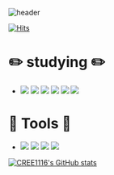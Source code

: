 <!--
**CREE1116/CREE1116** is a ✨ _special_ ✨ repository because its `README.md` (this file) appears on your GitHub profile.

Here are some ideas to get you started:

- 🔭 I’m currently working on ...
- 🌱 I’m currently learning ...
- 👯 I’m looking to collaborate on ...
- 🤔 I’m looking for help with ...
- 💬 Ask me about ...
- 📫 How to reach me: ...
- 😄 Pronouns: ...
- ⚡ Fun fact: ...
-->
![header](https://capsule-render.vercel.app/api?type=transparent&color=000080&height=200&section=header&text=CREE's%20Github!&fontSize=90&fontColor=ffffff&animation=fadeIn)




[![Hits](https://hits.seeyoufarm.com/api/count/incr/badge.svg?url=https%3A%2F%2Fgithub.com%2FCREE1116&count_bg=%2379C83D&title_bg=%23555555&icon=&icon_color=%23000000&title=%EB%B0%A9%EB%AC%B8%EC%9E%90%EC%88%98&edge_flat=true)](https://hits.seeyoufarm.com)

# :pencil2: studying :pencil2:
-  <img src="https://img.shields.io/badge/Java-FF7800?style=flat"/>  <img src="https://img.shields.io/badge/JavaScript-F7DF1E?style=flat&logo=JavaScript&logoColor=white"/>  <img src="https://img.shields.io/badge/Oracle-F80000?style=flat&logo=Oracle&logoColor=white"/>  <img src="https://img.shields.io/badge/React-61DAFB?style=flat&logo=React&logoColor=white"/> <img src="https://img.shields.io/badge/C-A8B9CC?style=flat&logo=C&logoColor=white"/>  <img src="https://img.shields.io/badge/C++-00599C?style=flat&logo=cplusplus&logoColor=white"/>
        

# :hammer: Tools :hammer:

- <img src="https://img.shields.io/badge/Visual Studio Code-007ACC?style=flat&logo=Visual Studio Code&logoColor=white"/>  <img src="https://img.shields.io/badge/Eclipse IDE-C2255?style=flat&logo=Eclipse IDE&logoColor=white"/>  <img src="https://img.shields.io/badge/Sublime Text-FF9800?style=flat&logo=Sublime Text&logoColor=white"/>  <img src="https://img.shields.io/badge/IntelliJ IDEA-000000?style=flat&logo=IntelliJ IDEA&logoColor=white"/>
    


[![CREE1116's GitHub stats](https://github-readme-stats.vercel.app/api?username=CREE1116)](https://github.com/CREE1116/github-readme-stats)
